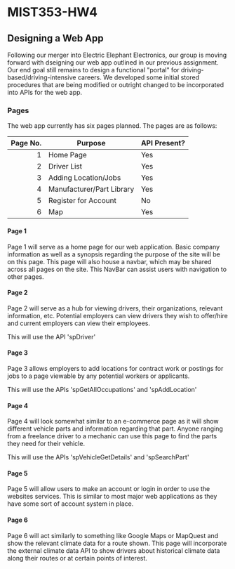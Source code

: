 # MIST353-HW4
## Designing a Web App

Following our merger into Electric Elephant Electronics, our group is moving forward with dseigning our web app outlined in our previous assignment. Our end goal still remains to design a functional "portal" for driving-based/driving-intensive careers. We developed some initial stored procedures that are being modified or outright changed to be incorporated into APIs for the web app.

### Pages

The web app currently has six pages planned. The pages are as follows:

| Page No. | Purpose | API Present? | 
|-----:|-----------|-----------|
|     1|Home Page|Yes|
|     2|Driver List|Yes|
|     3|Adding Location/Jobs|Yes|
|     4|Manufacturer/Part Library|Yes|
|     5|Register for Account|No|
|     6|Map|Yes|

#### Page 1

Page 1 will serve as a home page for our web application. Basic company information as well as a synopsis regarding the purpose of the site will be on this page. This page will also house a navbar, which may be shared across all pages on the site. This NavBar can assist users with navigation to other pages. 

#### Page 2

Page 2 will serve as a hub for viewing drivers, their organizations, relevant information, etc. Potential employers can view drivers they wish to offer/hire and current employers can view their employees. 

This will use the API 'spDriver'

#### Page 3

Page 3 allows employers to add locations for contract work or postings for jobs to a page viewable by any potential workers or applicants.

This will use the APIs 'spGetAllOccupations' and 'spAddLocation'

#### Page 4

Page 4 will look somewhat similar to an e-commerce page as it will show different vehicle parts and information regarding that part. Anyone ranging from a freelance driver to a mechanic can use this page to find the parts they need for their vehicle.

This will use the APIs 'spVehicleGetDetails' and 'spSearchPart'

#### Page 5

Page 5 will allow users to make an account or login in order to use the websites services. This is similar to most major web applications as they have some sort of account system in place.

#### Page 6

Page 6 will act similarly to something like Google Maps or MapQuest and show the relevant climate data for a route shown. This page will incorporate the external climate data API to show drivers about historical climate data along their routes or at certain points of interest.


